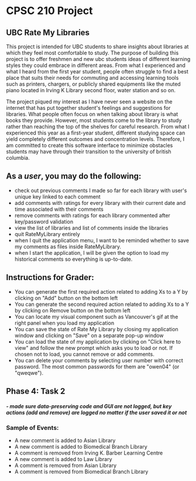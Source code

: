 # CPSC 210 Project

## UBC Rate My Libraries

This project is intended for UBC students to share insights about libraries at which they
feel most comfortable to study. The purpose of building this project is to offer freshmen and
new ubc students ideas of different learning styles they could embrace in different areas. 
From what I experienced and what I heard from the first year student, people often struggle to
find a best place that suits their needs for commuting 
and accessing learning tools such as printers,
chargers, or publicly shared equipments like the muted piano located in Irving K Library
second floor, water station and so on. 

The project piqued my interest as I have never seen a website on the internet
that has put together student's feelings and suggestions for libraries. What people often
focus on when talking about library is what books they provide. However, most
students come to the library to study rather than reaching the top of the shelves
for careful research. From what I experienced this year as a first-year student, different
studying space can yield completely different outcomes and concentration levels. Therefore,
I am committed to create this software interface to minimize obstacles students
may have through their transition to the university of british columbia.


## As a *user*, you may do the following:
- check out previous comments I made so far for each library with user's unique key linked to each comment
- add comments with ratings for every library with their current date and time associated with their comments
- remove comments with ratings for each library commented after key/password validation
- view the list of libraries and list of comments inside the libraries
- quit RateMyLibrary entirely
- when I quit the application menu, I want to be reminded whether to save my comments as files inside RateMyLibrary.
- when I start the application, I will be given the option to load my historical comments so everything is up-to-date.


## Instructions for Grader:
- You can generate the first required action related to adding Xs to a Y by clicking on "Add" button on the bottom left
- You can generate the second required action related to adding Xs to a Y by clicking on Remove button on the bottom left
- You can locate my visual component such as Vancouver's gif at the right panel when you load my application
- You can save the state of Rate My Library by closing my application window and clicking on "Save" on a separate pop-up window
- You can load the state of my application by clicking on "Click here to view" and follow the new prompt which asks you to load or not. If chosen not to load, you cannot remove or add comments.
- You can delete your comments by selecting user number with correct password. The most common passwords for them are "owen04" (or "qweqwe").

## Phase 4: Task 2
##### - made sure data-preserving code and GUI are not logged, but key actions (add and remove) are logged no matter if the user saved it or not
### Sample of Events:
- A new comment is added to Asian Library
- A new comment is added to Biomedical Branch Library
- A comment is removed from Irving K. Barber Learning Centre
- A new comment is added to Law Library
- A comment is removed from Asian Library
- A comment is removed from Biomedical Branch Library
